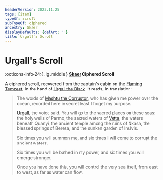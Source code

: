 ```yaml
---
headerVersion: 2023.11.25
tags: [item]
typeOf: scroll
subTypeOf: ciphered
ancestry: Skaer
displayDefaults: {defArt: ''}
title: Urgall's Scroll
---
```

# Urgall's Scroll
:octicons-info-24:{ .lg .middle } **[Skaer](<../../../../gazetteer/western-green-sea/skaerhem/skaerhem.md>) Ciphered Scroll**  

A ciphered scroll, recovered from the captain's cabin on the [Flaming Tempest](<../../../../things/ships/flaming-tempest.md>), in the hand of [Urgall the Black](<../../../../people/skaer/urgall-the-black.md>). It reads, in translation:

>The words of [Mashtu the Corruptor](<../../../../people/extraplanar-powers/mashtu-the-corruptor.md>), who has given me power over the ocean, recorded here in secret least I forget my purpose. 
>
>[Urgall](<../../../../people/skaer/urgall-the-black.md>), the voice said. You will go to the sacred places on these seas: the holy wells of Parmo, the sacred waters of [Vetta](<../../../../gazetteer/western-green-sea/skaerhem/vetta.md>), the waters beneath Quanyi, the ancient temple among the ruins of Nkasa, the blessed springs of Beresa, and the sunken garden of Inulvis.
>
>Six times you will summon me, and six times I will come to corrupt the ancient waters. 
>
>Six times you will be bathed in my power, and six times you will emerge stronger.
>
>Once you have done this, you will control the very sea itself, from east to west, as far as water can flow.